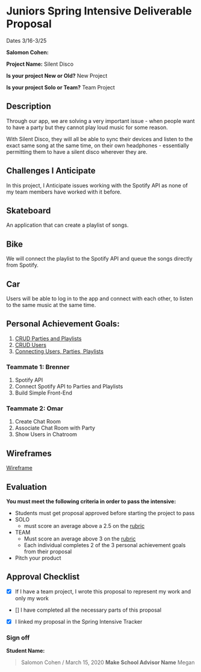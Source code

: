 # Juniors Spring Intensive Deliverable Proposal

Dates 3/16-3/25

**Salomon Cohen:** 


**Project Name:** 
Silent Disco


**Is your project New or Old?**
New Project


**Is your project Solo or Team?**
Team Project


## Description

Through our app, we are solving a very important issue - when people want to have a party
but they cannot play loud music for some reason.

With Silent Disco, they will all be able to sync their devices and listen to the exact same
song at the same time, on their own headphones - essentially permitting them to have a silent
disco wherever they are.

## Challenges I Anticipate

In this project, I Anticipate issues working with the Spotify API as none of my team members
have worked with it before.

## Skateboard

An application that can create a playlist of songs.
 
## Bike

We will connect the playlist to the Spotify API and queue the songs directly from Spotify.

## Car

Users will be able to log in to the app and connect with each other, to listen to the same
music at the same time.


## Personal Achievement Goals:

1. [CRUD Parties and Playlists](https://github.com/omarsagoo/silent-disco-v1/blob/main/app/main/routes.py)
2. [CRUD Users](https://github.com/omarsagoo/silent-disco-v1/blob/main/app/main/routes.py)
3. [Connecting Users, Parties, Playlists](https://github.com/omarsagoo/silent-disco-v1/blob/main/app/models.py)

### Teammate 1: Brenner

1. Spotify API
2. Connect Spotify API to Parties and Playlists
3. Build Simple Front-End

### Teammate 2: Omar

1. Create Chat Room
2. Associate Chat Room with Party
3. Show Users in Chatroom


## Wireframes

[Wireframe](https://www.figma.com/file/1ELPG8gejbj7ECUmv7ZcOt/Silent-disco?node-id=0%3A1)


## Evaluation

**You must meet the following criteria in order to pass the intensive:**

- Students must get proposal approved before starting the project to pass
- SOLO 
    - must score an average above a 2.5 on the [rubric]
- TEAM 
    - Must score an average above 3 on the [rubric]
    - Each individual completes 2 of the 3 personal achievement goals from their proposal
- Pitch your product

[rubric]:https://docs.google.com/document/d/1IOQDmohLBEBT-hyr-2vgw1mbZUNsq3fHxVfH0oRmVt0/edit


## Approval Checklist
- [X] If I have a team project, I wrote this proposal to represent my work and only my work
- [] I have completed all the necessary parts of this proposal
- [X] I linked my proposal in the Spring Intensive Tracker

### Sign off

**Student Name:**                
> Salomon Cohen / March 15, 2020
**Make School Advisor Name**
> Megan